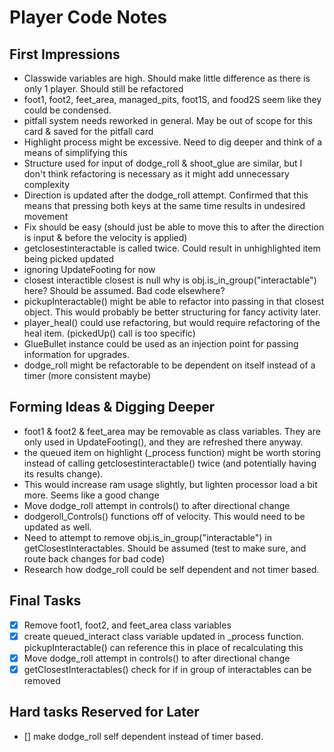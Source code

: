 # Player Code Notes
## First Impressions
 - Classwide variables are high. Should make little difference as there is only 1 player. Should still be refactored
  - foot1, foot2, feet_area, managed_pits, foot1S, and food2S seem like they could be condensed.
 - pitfall system needs reworked in general. May be out of scope for this card & saved for the pitfall card
 - Highlight process might be excessive. Need to dig deeper and think of a means of simplifying this
 - Structure used for input of dodge_roll & shoot_glue are similar, but I don't think refactoring is necessary as it might add unnecessary complexity
 - Direction is updated after the dodge_roll attempt. Confirmed that this means that pressing both keys at the same time results in undesired movement
  - Fix should be easy (should just be able to move this to after the direction is input & before the velocity is applied)
 - getclosestinteractable is called twice. Could result in unhighlighted item being picked updated
 - ignoring UpdateFooting for now
 - closest interactible closest is null why is obj.is_in_group("interactable") here? Should be assumed. Bad code elsewhere?
 - pickupInteractable() might be able to refactor into passing in that closest object. This would probably be better structuring for fancy activity later.
 - player_heal() could use refactoring, but would require refactoring of the heal item. (pickedUp() call is too specific)
 - GlueBullet instance could be used as an injection point for passing information for upgrades.
 - dodge_roll might be refactorable to be dependent on itself instead of a timer (more consistent maybe)

## Forming Ideas & Digging Deeper
 - foot1 & foot2 & feet_area may be removable as class variables. They are only used in UpdateFooting(), and they are refreshed there anyway.
 - the queued item on highlight (_process function) might be worth storing instead of calling getclosestinteractable() twice (and potentially having its results change).
  - This would increase ram usage slightly, but lighten processor load a bit more. Seems like a good change
 - Move dodge_roll attempt in controls() to after directional change
  - dodgeroll_Controls() functions off of velocity. This would need to be updated as well.
 - Need to attempt to remove obj.is_in_group("interactable") in getClosestInteractables. Should be assumed (test to make sure, and route back changes for bad code)
 - Research how dodge_roll could be self dependent and not timer based.

## Final Tasks
 - [x] Remove foot1, foot2, and feet_area class variables
 - [x] create queued_interact class variable updated in _process function. pickupInteractable() can reference this in place of recalculating this
 - [x] Move dodge_roll attempt in controls() to after directional change
 - [x] getClosestInteractables() check for if in group of interactables can be removed

## Hard tasks Reserved for Later
 - [] make dodge_roll self dependent instead of timer based.
